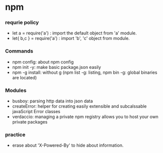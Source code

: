 # npm 

### requrie policy

- let a      = require('a') : import the default object from 'a' module.
- let{ b,c } = require('a') : import 'b', 'c' object from module.

### Commands

- npm config: about npm config
- npm init -y: make basic package.json easily
- npm -g install: without g (npm list -g: listing, npm bin -g: global binaries are located)

### Modules

- busboy: parsing http data into json data
- createError: helper for creating easily extensible and subcalssable javaScript Error classes
- verdaccio: managing a private npm registry allows you to host your own private packages

### practice

- erase about 'X-Powered-By' to hide about information.